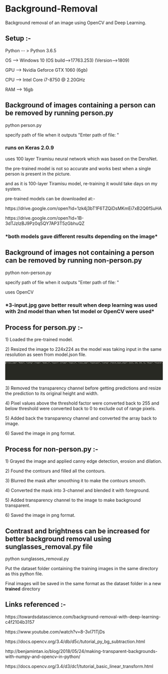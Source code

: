 # Background-Removal
Background removal of an image using OpenCV and Deep Learning.

<h2> Setup :- </h2>
<p> Python -- > Python 3.6.5 </p>
<p> OS --> Windows 10 (OS build-->17763.253) (Version-->1809) </p>
<p> GPU --> Nvidia Geforce GTX 1060 (6gb) </p>
<p> CPU --> Intel Core i7-8750 @ 2.20GHz </p>
<p> RAM --> 16gb </p>

<h2> Background of images containing a person can be removed by running person.py </h2>
<p> python person.py </p>
<p> specify path of file when it outputs "Enter path of file: " </p>
<h3> runs on Keras 2.0.9 </h3>
<p> uses 100 layer Tiramisu neural network which was based on the DensNet. </p>
<p> the pre-trained model is not so accurate and works best when a single person is present in the picture. </p>
<p> and as it is 100-layer Tiramisu model, re-training it would take days on my system. </p>
<p> pre-trained models can be downloaded at:- </p>
<p> https://drive.google.com/open?id=1zk4j3bT1F6TZQiDsMKmEi7xB2Q6fSuHA </p>
<p> https://drive.google.com/open?id=1B-3dTJzlzBJ9Pz0q5QY7AP3T5zGbhuQZ </p>
<h3> *both models gave different results depending on the image* </h3>

<h2> Background of images not containing a person can be removed by running non-person.py </h2>
<p> python non-person.py </p>
<p> specify path of file when it outputs "Enter path of file: " </p>
<p> uses OpenCV </p>

<h3> *3-input.jpg gave better result when deep learning was used with 2nd model than when 1st model or OpenCV were used* </h3>

<h2> Process for person.py :- </h2>
<p> 1) Loaded the pre-trained model. </p>
<p> 2) Resized the image to 224x224 as the model was taking input in the same resolution as seen from model.json file. </p>
<img src="json.png">
<p> 3) Removed the transparency channel before getting predictions and resize the prediction to its original height and width. </p>
<p> 4) Pixel values above the threshold factor were converted back to 255 and below threshold were converted back to 0 to exclude out of          range pixels. </p>
<p> 5) Added back the transparency channel and converted the array back to image. </p>
<p> 6) Saved the image in png format. </p>

<h2> Process for non-person.py :- </h2>
<p> 1) Grayed the image and applied canny edge detection, erosion and dilation. </p>
<p> 2) Found the contours and filled all the contours. </p>
<p> 3) Blurred the mask after smoothing it to make the contours smooth. </p>
<p> 4) Converted the mask into 3-channel and blended it with foreground. </p>
<p> 5) Added transparency channel to the image to make background transparent. </p>
<p> 6) Saved the image in png format. </p>

<h2> Contrast and brightness can be increased for better background removal using sunglasses_removal.py file</h2>
<p> python sunglasses_removal.py </p>
<p> Put the dataset folder containing the training images in the same directory as this python file. </p>
<p> Final images will be saved in the same format as the dataset folder in a new <b>trained</b> directory</p>

<h2> Links referenced :- </h2>
<p> https://towardsdatascience.com/background-removal-with-deep-learning-c4f2104b3157 </p>
<p> https://www.youtube.com/watch?v=8-3vl71TjDs </p>
<p> https://docs.opencv.org/3.4/db/d5c/tutorial_py_bg_subtraction.html </p>
<p> http://benjamintan.io/blog/2018/05/24/making-transparent-backgrounds-with-numpy-and-opencv-in-python/ </p>
<p> https://docs.opencv.org/3.4/d3/dc1/tutorial_basic_linear_transform.html </p>
